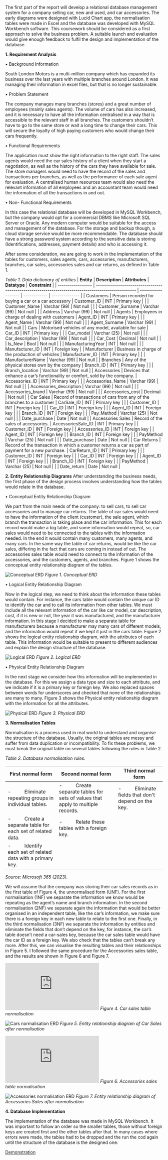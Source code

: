 The first part of the report will develop a relational database management system for a company selling car, new and used, and car accessories. The early diagrams were designed with Lucid Chart app, the normalisation tables were made in Excel and the database was developed with MySQL Workbench software. 
This coursework should be considered as a first approach to solve the business problem. A suitable launch and evaluation would give enough feedback to fulfil the design and implementation of the database.

**1.	Requirement Analysis**

•	Background Information

South London Motors is a multi-million company which has expanded its business over the last years with multiple branches around London. It was managing their information in excel files, but that is no longer sustainable.

•	Problem Statement

The company manages many branches (stores) and a great number of employees (mainly sales agents). The volume of cars has also increased, and it is necessary to have all the information centralised in a way that is accessible to the relevant staff in all branches. The customers shouldn’t have to go to the same store or wait a long time to change their cars. This will secure the loyalty of high paying customers who would change their cars frequently.

•	Functional Requirements

The application must show the right information to the right staff. The sales agents would need the car sales history of a client when they start a negotiation, as well as the history of the cars they have available for sale. The store managers would need to have the record of the sales and transactions per branches, as well as the performance of each sale agent for evaluation. A centralised human resources team would also need the relevant information of all employees and an accountant team would need the information of all the transactions in and out. 

•	Non- Functional Requirements

In this case the relational database will be developed in MySQL Workbench, but the company would opt for a commercial DBMS like Microsoft SQL Server or Oracle. Any modern computer would be suitable for the access and management of the database. For the storage and backup though, a cloud storage service would be more recommendable. The database should have a strong password system according to the sensitive data is storing (Identifications, addresses, payment details) and who is accessing it.

After some consideration, we are going to work in the implementation of the tables for customers, sales agents, cars, accessories, manufacturers, branches, car sales, accessories sales and car returns, as defined in Table 1.

*Table 1. Data dictionary of entities*
| **Entity**        | **Description**                                                                                    | **Attributes**     | **Datatype** | **Constraint** |
| ----------------- | -------------------------------------------------------------------------------------------------- | ------------------ | ------------ | -------------- |
| Customers         | Person recorded for buying a car or a car accessory                                                | Customer_ID        | INT          | Primary key    |
|                   | Customer_Name                                                                                      | Varchar (99)       | Not null     |
|                   | Customer_Surname                                                                                   | Varchar (99)       | Not null     |
|                   | Address                                                                                            | Varchar (99)       | Not null     |
| Agents            | Employees in charge of dealing with customers                                                      | Agent_ID           | INT          | Primary key    |
|                   | Agent_Name                                                                                         | Varchar (99)       | Not null     |
|                   | Agent_Surname                                                                                      | Varchar (99)       | Not null     |
| Cars              | Motorised vehicles of any model, available for sale                                                | Car_ID             | INT          | Primary key    |
|                   | Car_model                                                                                          | Varchar (25)       | Not null     |
|                   | Car_description                                                                                    | Varchar (99)       | Not null     |
|                   | Car_Cost                                                                                           | Decimal            | Not null     |
|                   | Is_New                                                                                             | Bool               | Not null     |
|                   | ManufacturingYear                                                                                  | INT                | Not null     |
|                   | Manufacturer_ID                                                                                    | INT                | Foreign key  |
| Manufacturer      | Business in charge of the production of vehicles                                                   | Manufacturer_ID    | INT          | Primary key    |
|                   | ManufacturerName                                                                                   | Varchar (99)       | Not null     |
| Branches          | Any of the physical stores own by the company                                                      | Branch_ID          | INT          | Primary key    |
|                   | Branch_location                                                                                    | Varchar (99)       | Not null     |
| Accessories       | Devices that enhance a car’s functionality or comfort, sold by the company.                        | Accessories_ID     | INT          | Primary key    |
|                   | Accessories_Name                                                                                   | Varchar (99)       | Not null     |
|                   | Accessories_description                                                                            | Varchar (99)       | Not null     |
|                   | Accessories_brand                                                                                  | Varchar (99)       | Not null     |
|                   | Accessories_cost                                                                                   | Decimal            | Not null     |
| Car Sales         | Record of transactions of cars from any of the branches to a customer                              | CarSale_ID         | INT          | Primary key    |
|                   | Customer_ID                                                                                        | INT                | Foreign key  |
|                   | Car_ID                                                                                             | INT                | Foreign key  |
|                   | Agent_ID                                                                                           | INT                | Foreign key  |
|                   | Branch_ID                                                                                          | INT                | Foreign key  |
|                   | Pay_Method                                                                                         | Varchar (25)       | Not null     |
|                   | Date_purchase                                                                                      | Date               | Not null     |
| Accessories Sales | Record of the sales of accessories.                                                                | AccessoriesSale_ID | INT          | Primary key    |
| Customer_ID       | INT                                                                                                | Foreign key        |
| Accessories_ID    | INT                                                                                                | Foreign key        |
| Agent_ID          | INT                                                                                                | Foreign key        |
| Branch_ID         | INT                                                                                                | Foreign key        |
|                   | PayMethod                                                                                          | Varchar (25)       | Not null     |
|                   | Date_purchase                                                                                      | Date               | Not null     |
| Car Returns       | Record of the transaction in which a customer returns a car as part of payment for a new purchase. | CarReturn_ID       | INT          | Primary key    |
|                   | Customer_ID                                                                                        | INT                | Foreign key  |
|                   | Car_ID                                                                                             | INT                | Foreign key  |
|                   | Agent_ID                                                                                           | INT                | Foreign key  |
|                   | Branch_ID                                                                                          | INT                | Foreign key  |
|                   | PayMethod                                                                                          | Varchar (25)       | Not null     |
|                   | Date_return                                                                                        | Date               | Not null     |

**2.	Entity Relationship Diagrams**
After understanding the business needs, the first phase of the design process involves understanding how the tables would relate in the database.

•	Conceptual Entity Relationship Diagram

We part from the main needs of the company: to sell cars, to sell car accessories and to manage car returns. 
The table of car sales would need to have the information of the client (customer), the sale agent, which branch the transaction is taking place and the car information. This for each record would make a big table, and some information would repeat, so, car sales would need to be connected to the tables with the information needed. In the end it would contain many customers, many agents, and many cars. 
In the same way the table of car returns, would be like the car sales, differing in the fact that cars are coming in instead of out.
The accessories sales table would need to connect to the information of the accessories, and the customers, agents, and branches.
Figure 1 shows the conceptual entity relationship diagram of the tables.

![Conceptual ERD](https://github.com/ACV1904/Databases/blob/main/figures/ERD-CW-concept.png)
*Figure 1. Conceptual ERD*

•	Logical Entity Relationship Diagram

Now in the logical step, we need to think about the information these tables would contain. For instance, the cars table would contain the unique car ID to identify the car and to call its information from other tables. We must include all the relevant information of the car like car model, car description, cost, if it is new or not, the year it was manufactured, and the manufacturer information. In this stage I decided to make a separate table for manufacturers because a manufacturer may many cars of different models, and the information would repeat if we kept it just in the cars table.
Figure 2 shows the logical entity relationship diagram, with the attributes of each table. This information would be suitable to present to different audiences and explain the design structure of the database.

![Logical ERD](https://github.com/ACV1904/Databases/blob/main/figures/ERD-CW-log.png)
*Figure 2. Logical ERD*

•	Physical Entity Relationship Diagram

In the next stage we consider how this information will be implemented in the database. For this we assign a data type and size to each attribute, and we indicate if it is a primary key or foreign key. We also replaced spaces between words for underscores and checked that none of the relationships are many to many. Figure 3 shows the Physical entity relationship diagram with the information for all the attributes. 

![Physical ERD](https://github.com/ACV1904/Databases/blob/main/figures/ERD-CW-phys.png)
*Figure 3. Physical ERD*


**3.	Normalisation Tables**

Normalisation is a process used in real world to understand and organise the structure of the database. Usually, the original tables are messy and suffer from data duplication or incompatibility. To fix these problems, we must break the original table on several tables following the rules in Table 2. 

*Table 2. Database normalisation rules.*

| First normal form                                                 | Second normal form                                                                    | Third normal form                                          |
| ----------------------------------------------------------------- | ------------------------------------------------------------------------------------- | ---------------------------------------------------------- |
| \-          Eliminate repeating groups in individual tables.      | \-          Create separate tables for sets of values that apply to multiple records. | \-          Eliminate fields that don't depend on the key. |
| \-          Create a separate table for each set of related data. | \-          Relate these tables with a foreign key.                                   |
| \-          Identify each set of related data with a primary key. |                                                                                       |

*Source: Microsoft 365 (2023).*

We will assume that the company was storing their car sales records as in the first table of Figure 4, the unnormalised form (UNF). For the first normalisation (1NF) we separate the information we know would be repeating as the agent’s name and branch information. In the second normalisation (2NF) we separate again the information that would be better organised in an independent table, like the car’s information, we make sure there is a foreign key in each new table to relate to the first one. Finally, in the third normalisation (3NF) we separate the information by entities and eliminate the fields that don’t depend on the key, for instance, the car’s table doesn’t need a car-sales key, because the car sales table would have the car ID as a foreign key. We also check that the tables can’t break any more. After this, we can visualise the resulting tables and their relationships in Figure 5.
I followed the same procedure for the Accessories sales table, and the results are shown in Figure 6 and Figure 7. 

![Cars normalisation table](https://github.com/ACV1904/Databases/blob/main/figures/Cars%20norm.pdf)
*Figure 4. Car sales table normalisation*

![Cars normalisation ERD](https://github.com/ACV1904/Databases/blob/main/figures/Normalisation-cars.png)
*Figure 5. Entity relationship diagram of Car Sales after normalisation*

![Accessories normalisation table](https://github.com/ACV1904/Databases/blob/main/figures/Accessories%20norm.pdf)
*Figure 6. Accessories sales table normalisation*

![Accessories normalisation ERD](https://github.com/ACV1904/Databases/blob/main/figures/Normalisation-accessories.png)
*Figure 7. Entity relationship diagram of Accessories Sales after normalisation*

**4.	Database Implementation** 

The implementation of the database was made in MySQL Workbench. It was important to follow an order so the smaller tables, those without foreign keys are created first and the other tables after that. In many cases where errors were made, the tables had to be dropped and the run the cod again until the structure of the database is the designed one.

[Demonstration](https://github.com/ACV1904/Databases/blob/main/Implementation.pdf)




